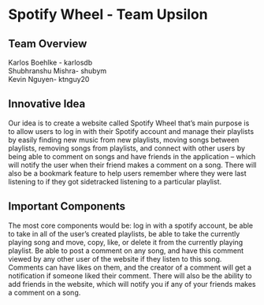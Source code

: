 # Spotify Wheel - Team Upsilon   

## Team Overview
Karlos Boehlke - karlosdb  
Shubhranshu Mishra- shubym  
Kevin Nguyen- ktnguy20 

## Innovative Idea
Our idea is to create a website called Spotify Wheel that’s main purpose is to allow users to log in with their Spotify account and manage their playlists by easily finding new music from new playlists, moving songs between playlists, removing songs from playlists, and connect with other users by being able to comment on songs and have friends in the application – which will notify the user when their friend makes a comment on a song. There will also be a bookmark feature to help users remember where they were last listening to if they got sidetracked listening to a particular playlist.

## Important Components
The most core components would be: log in with a spotify account, be able to take in all of the user’s created playlists, be able to take the currently playing song and move, copy, like, or delete it from the currently playing playlist. Be able to post a comment on any song, and have this comment viewed by any other user of the website if they listen to this song. Comments can have likes on them, and the creator of a comment will get a notification if someone liked their comment. There will also be the ability to add friends in the website, which will notify you if any of your friends makes a comment on a song.

